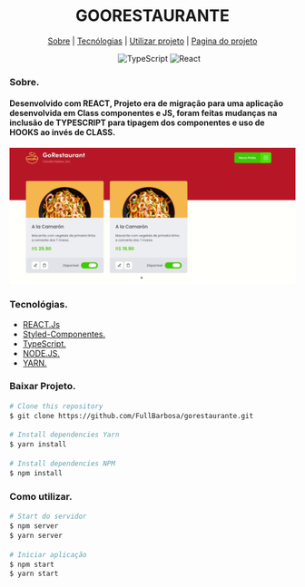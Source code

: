 <div>
  <h1 align="center">GOORESTAURANTE</h1>
  
  <div align="center">

  <a href="#sobre">Sobre</a> 
    |
  <a href="#tecnologias">Tecnólogias</a>
    |
  <a href="#dependencias">Utilizar projeto</a>
    |
  <a href="#Projeto">Pagina do projeto</a>

  </div>
</div>

<div >
<ul align="center">
  <img src="https://img.shields.io/badge/TypeScript-007ACC?style=for-the-badge&logo=typescript&logoColor=white"
        alt="TypeScript">
  <img src="https://img.shields.io/badge/React-20232A?style=for-the-badge&logo=react&logoColor=61DAFB" alt="React">  
</ul>

</div>


<div>
  <h3>Sobre.</h3>
  <h4 id="sobre">
  <b>Desenvolvido com REACT,</b>
  Projeto era de migração para uma aplicação desenvolvida em Class componentes e JS, foram feitas mudanças na inclusão de TYPESCRIPT para tipagem dos componentes e uso de HOOKS ao invés de CLASS.</h4>

  <img src="./src/docs/img/gorestaurante.gif" alt="Video demonstrativo da aplicação">
</div>


<div id="tecnologias">
  <h3>Tecnológias.</h3>
  <ul>
    <li>
      <a href="https://pt-br.reactjs.org/docs/getting-started.html">REACT.Js
      </a>
    </li>
    <li>
      <a href="https://styled-components.com/">    
        Styled-Componentes.
      </a>
    </li>
    <li>
      <a href="https://www.typescriptlang.org/">
        TypeScript.
      </a>
    </li>
    <li>
      <a href="https://nodejs.org/pt-br/docs/">
        NODE.JS.
      </a>
    </li>
    <li>
      <a href="https://classic.yarnpkg.com/en/docs/">
        YARN.
      </a>
    </li>
  </ul>
  
</div>

<div id="dependencias">
<h3>Baixar Projeto.</h3>  

```bash
# Clone this repository
$ git clone https://github.com/FullBarbosa/gorestaurante.git

# Install dependencies Yarn
$ yarn install

# Install dependencies NPM
$ npm install 
```
</div>

<div>

<h3>Como utilizar.</h3>  

```bash
# Start do servidor
$ npm server
$ yarn server

# Iniciar aplicação
$ npm start
$ yarn start

```
</div>